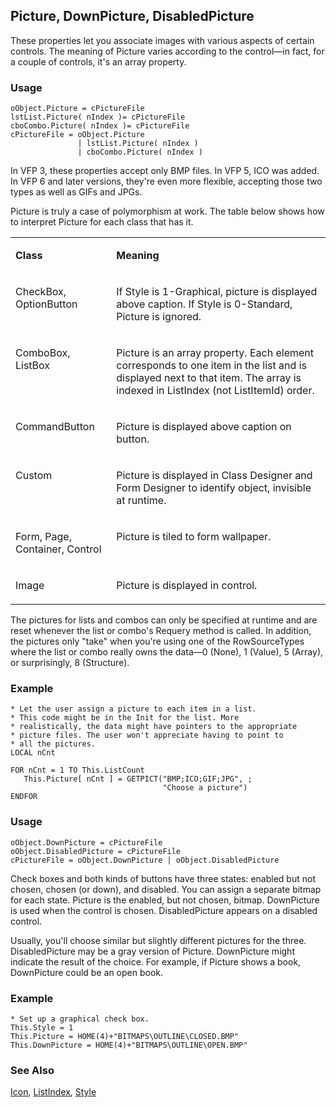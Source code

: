 ## Picture, DownPicture, DisabledPicture

These properties let you associate images with various aspects of certain controls. The meaning of Picture varies according to the control&mdash;in fact, for a couple of controls, it's an array property. 

### Usage

```foxpro
oObject.Picture = cPictureFile
lstList.Picture( nIndex )= cPictureFile
cboCombo.Picture( nIndex )= cPictureFile
cPictureFile = oObject.Picture
               | lstList.Picture( nIndex )
               | cboCombo.Picture( nIndex )
```

In VFP 3, these properties accept only BMP files. In VFP 5, ICO was added. In VFP 6 and later versions, they're even more flexible, accepting those two types as well as GIFs and JPGs.

Picture is truly a case of polymorphism at work. The table below shows how to interpret Picture for each class that has it. 

<table>
<tr>
  <td width="32%" valign="top">
  <p><b>Class</b></p>
  </td>
  <td width="68%" valign="top">
  <p><b>Meaning</b></p>
  </td>
 </tr>
<tr>
  <td width="32%" valign="top">
  <p>CheckBox, OptionButton</p>
  </td>
  <td width="68%" valign="top">
  <p>If Style is 1-Graphical, picture is displayed above caption. If Style is 0-Standard, Picture is ignored.</p>
  </td>
 </tr>
<tr>
  <td width="32%" valign="top">
  <p>ComboBox, ListBox</p>
  </td>
  <td width="68%" valign="top">
  <p>Picture is an array property. Each element corresponds to one item in the list and is displayed next to that item. The array is indexed in ListIndex (not ListItemId) order.</p>
  </td>
 </tr>
<tr>
  <td width="32%" valign="top">
  <p>CommandButton</p>
  </td>
  <td width="68%" valign="top">
  <p>Picture is displayed above caption on button.</p>
  </td>
 </tr>
<tr>
  <td width="32%" valign="top">
  <p>Custom</p>
  </td>
  <td width="68%" valign="top">
  <p>Picture is displayed in Class Designer and Form Designer to identify object, invisible at runtime.</p>
  </td>
 </tr>
<tr>
  <td width="32%" valign="top">
  <p>Form, Page, Container, Control</p>
  </td>
  <td width="68%" valign="top">
  <p>Picture is tiled to form wallpaper.</p>
  </td>
 </tr>
<tr>
  <td width="32%" valign="top">
  <p>Image</p>
  </td>
  <td width="68%" valign="top">
  <p>Picture is displayed in control.</p>
  </td>
 </tr>
</table>

The pictures for lists and combos can only be specified at runtime and are reset whenever the list or combo's Requery method is called. In addition, the pictures only "take" when you're using one of the RowSourceTypes where the list or combo really owns the data&mdash;0 (None), 1 (Value), 5 (Array), or surprisingly, 8 (Structure).

### Example

```foxpro
* Let the user assign a picture to each item in a list.
* This code might be in the Init for the list. More
* realistically, the data might have pointers to the appropriate
* picture files. The user won't appreciate having to point to
* all the pictures.
LOCAL nCnt

FOR nCnt = 1 TO This.ListCount
   This.Picture[ nCnt ] = GETPICT("BMP;ICO;GIF;JPG", ;
                                  "Choose a picture")
ENDFOR
```
### Usage

```foxpro
oObject.DownPicture = cPictureFile
oObject.DisabledPicture = cPictureFile
cPictureFile = oObject.DownPicture | oObject.DisabledPicture
```

Check boxes and both kinds of buttons have three states: enabled but not chosen, chosen (or down), and disabled. You can assign a separate bitmap for each state. Picture is the enabled, but not chosen, bitmap. DownPicture is used when the control is chosen. DisabledPicture appears on a disabled control. 

Usually, you'll choose similar but slightly different pictures for the three. DisabledPicture may be a gray version of Picture. DownPicture might indicate the result of the choice. For example, if Picture shows a book, DownPicture could be an open book.

### Example

```foxpro
* Set up a graphical check box.
This.Style = 1
This.Picture = HOME(4)+"BITMAPS\OUTLINE\CLOSED.BMP"
This.DownPicture = HOME(4)+"BITMAPS\OUTLINE\OPEN.BMP"
```
### See Also

[Icon](s4g602.md), [ListIndex](s4g515.md), [Style](s4g543.md)